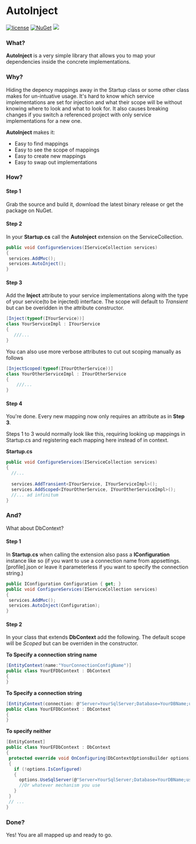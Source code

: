 # AutoInject
[![license](https://img.shields.io/github/license/mashape/apistatus.svg)](https://github.com/VKBGroup/autoinject/blob/master/LICENSE) [![NuGet](https://img.shields.io/nuget/v/Nuget.Core.svg)](https://www.nuget.org/packages/VKB.AutoInject/) [![](https://img.shields.io/badge/.net%20core-2.0-AAC031.svg)]()

### What?
**AutoInject** is a very simple library that allows you to map your dependencies inside the concrete implementations.

### Why?
Hiding the depency mappings away in the Startup class or some other class makes for un-intuative usage. It's hard to know which service 
implementations are set for injection and what their scope will be without knowing where to look and what to look for. 
It also causes breaking changes if you switch a referenced project with only service implementations for a new one.

**AutoInject** makes it:
 - Easy to find mappings
 - Easy to see the scope of mappings
 - Easy to create new mappings
 - Easy to swap out implementations
 
 ### How?
 #### Step 1
 Grab the source and build it, download the latest binary release or get the package on NuGet.
 
 #### Step 2
 In your **Startup.cs** call the **AutoInject** extension on the ServiceCollection.
 ```csharp
public void ConfigureServices(IServiceCollection services)
{
  services.AddMvc();
  services.AutoInject();
}
 ```
 
 #### Step 3
 Add the **Inject** attribute to your service implementations along with the type of your service(to be injected) interface.
 The scope will default to *Transient* but can be overidden in the attribute constructor.
 ```csharp
[Inject(typeof(IYourService))]
class YourServiceImpl : IYourService
{
    ///...
}
```

You can also use more verbose attributes to cut out scoping manually as follows
```csharp
[InjectScoped(typeof(IYourOtherService))]
class YourOtherServiceImpl : IYourOtherService
{
    ///...
}
```

#### Step 4
You're done. Every new mapping now only requires an attribute as in **Step 3**.

Steps 1 to 3 would normally look like this, requiring looking up mappings in Startup.cs and registering each mapping here instead of in context.

**Startup.cs**
```csharp
public void ConfigureServices(IServiceCollection services)
{
  //...
  
  services.AddTransient<IYourService, IYourServiceImpl>();
  services.AddScoped<IYourOtherService, IYourOtherServiceImpl>();
  //... ad infinitum
}
 ```
 
 ### And?
 What about DbContext?
 
 #### Step 1
 In **Startup.cs** when calling the extension also pass a **IConfiguration** instance like so (if you want to use a connection name from appsettings.[profile].json or leave it parameterless if you want to specify the connection string.)
 ```csharp
public IConfiguration Configuration { get; }
public void ConfigureServices(IServiceCollection services)
{
  services.AddMvc();
  services.AutoInject(Configuration);
}
 ```
 
 #### Step 2
 In your class that extends **DbContext** add the following. The default scope will be *Scoped* but can be overriden in the constructor.
 
 **To Specify a connection string name**
 ```csharp
[EntityContext(name:"YourConnectionConfigName")]
public class YourEFDbContext : DbContext
{
}
 ```
 
  **To Specify a connection string**
 ```csharp
[EntityContext(connection: @"Server=YourSqlServer;Database=YourDBName;user=YourUser;password=y0urP4$$w0r6;")]
public class YourEFDbContext : DbContext
{
}
 ```
 
 **To specify neither**
 ```csharp
[EntityContext]
public class YourEFDbContext : DbContext
{
  protected override void OnConfiguring(DbContextOptionsBuilder options)
  {
    if (!options.IsConfigured)
    {
      options.UseSqlServer(@"Server=YourSqlServer;Database=YourDBName;user=YourUser;password=y0urP4$$w0r6;");
      //Or whatever mechanism you use
    }
  }
  // ...
}
 ```
 
 ### Done?
 Yes! You are all mapped up and ready to go.
 
 
